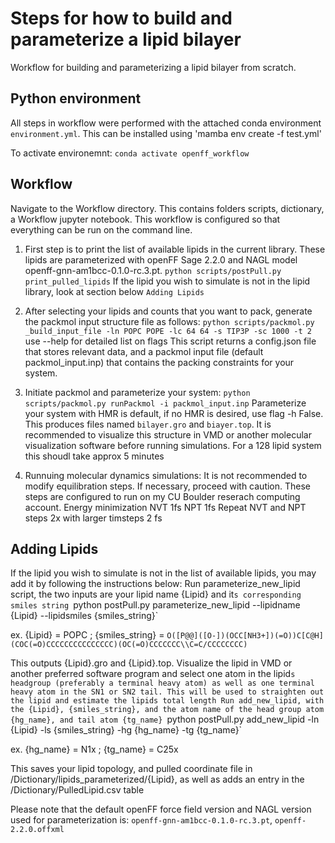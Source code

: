 # Steps for how to build and parameterize a lipid bilayer
Workflow for building and parameterizing a lipid bilayer from scratch. 

## Python environment 
All steps in workflow were performed with the attached conda environment `environment.yml`.
This can be installed using 'mamba env create -f test.yml'

To activate environemnt: `conda activate openff_workflow`

## Workflow 
Navigate to the Workflow directory. This contains folders scripts, dictionary, a Workflow jupyter notebook. This workflow is configured so that everything can be run on the command line. 

1. First step is to print the list of available lipids in the current library. These lipids are parameterized with openFF Sage 2.2.0 and NAGL model openff-gnn-am1bcc-0.1.0-rc.3.pt.
`python scripts/postPull.py print_pulled_lipids`
If the lipid you wish to simulate is not in the lipid library, look at section below `Adding Lipids`


2. After selecting your lipids and counts that you want to pack, generate the packmol input structure file as follows:
`python scripts/packmol.py _build_input_file -ln POPC POPE -lc 64 64 -s TIP3P -sc 1000 -t 2` use --help for detailed list on flags
This script returns a config.json file that stores relevant data, and a packmol input file (default packmol_input.inp) that contains the packing constraints for your system. 


3. Initiate packmol and parameterize your system:
`python scripts/packmol.py runPackmol -i packmol_input.inp`
Parameterize your system with HMR is default, if no HMR is desired, use flag -h False. This produces files named `bilayer.gro` and `biayer.top`. It is recommended to visualize this structure in VMD or another molecular visualization software before running simulations.
For a 128 lipid system this shoudl take approx 5 minutes


4. Runnuing molecular dynamics simulations:
It is not recommended to modify equilibration steps. If necessary, proceed with caution. 
These steps are configured to run on my CU Boulder reserach computing account.
Energy minimization 
NVT 1fs
NPT 1fs
Repeat NVT and NPT steps 2x with larger timsteps 2 fs

## Adding Lipids

If the lipid you wish to simulate is not in the list of available lipids, you may add it by following the instructions below:
Run parameterize_new_lipid script, the two inputs are your lipid name {Lipid} and it`s corresponding smiles string
`python postPull.py parameterize_new_lipid --lipidname {Lipid} --lipidsmiles {smiles_string}`

ex. {Lipid} = POPC ; {smiles_string} = `O([P@@]([O-])(OCC[NH3+])(=O))C[C@H](COC(=O)CCCCCCCCCCCCCCC)(OC(=O)CCCCCCC\\C=C/CCCCCCCC)`

This outputs {Lipid}.gro and {Lipid}.top. Visualize the lipid in VMD or another preferred software program and select one atom in the lipid`s headgroup (preferably a terminal heavy atom) as well as one terminal heavy atom in the SN1 or SN2 tail. This will be used to straighten out the lipid and estimate the lipids total length
Run add_new_lipid, with the {Lipid}, {smiles_string}, and the atom name of the head group atom {hg_name}, and tail atom {tg_name}
`python postPull.py add_new_lipid -ln {Lipid} -ls {smiles_string} -hg {hg_name} -tg {tg_name}`

ex. {hg_name} = N1x ; {tg_name} = C25x

This saves your lipid topology, and pulled coordinate file in /Dictionary/lipids_parameterized/{Lipid}, as well as adds an entry in the /Dictionary/PulledLipid.csv table

Please note that the default openFF force field version and NAGL version used for parameterization is: `openff-gnn-am1bcc-0.1.0-rc.3.pt`, `openff-2.2.0.offxml`









